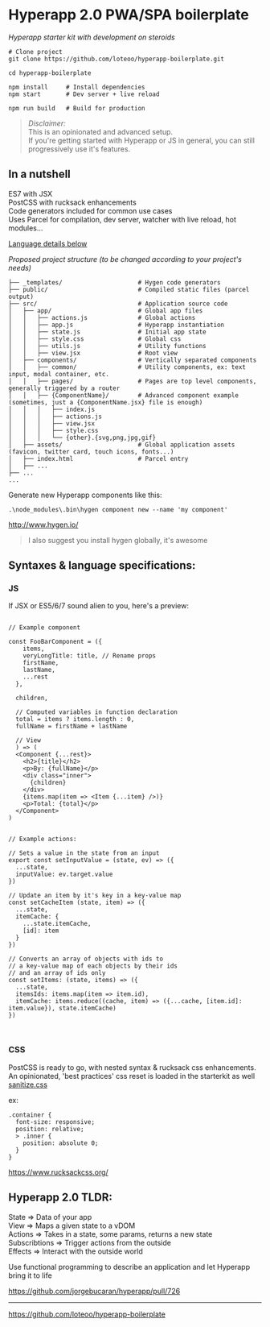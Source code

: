 # Hyperapp 2.0 PWA/SPA boilerplate
*Hyperapp starter kit with development on steroids*

```
# Clone project
git clone https://github.com/loteoo/hyperapp-boilerplate.git

cd hyperapp-boilerplate

npm install     # Install dependencies
npm start       # Dev server + live reload
```

```
npm run build   # Build for production
```


> *Disclaimer:*  
This is an opinionated and advanced setup.  
If you're getting started with Hyperapp or JS in general, 
you can still progressively use it's features.



## In a nutshell

ES7 with JSX  
PostCSS with rucksack enhancements  
Code generators included for common use cases  
Uses Parcel for compilation, dev server, watcher with live reload, hot modules...  

[Language details below](https://github.com/loteoo/hyperapp-boilerplate#syntaxes--language-specifications)



*Proposed project structure (to be changed according to your project's needs)*

```
├── _templates/                     # Hygen code generators
├── public/                         # Compiled static files (parcel output)
├── src/                            # Application source code
│   ├── app/                        # Global app files
│   │   ├── actions.js              # Global actions
│   │   ├── app.js                  # Hyperapp instantiation
│   │   ├── state.js                # Initial app state
│   │   ├── style.css               # Global css
│   │   ├── utils.js                # Utility functions
│   │   ├── view.jsx                # Root view
│   ├── components/                 # Vertically separated components
│   │   ├── common/                 # Utility components, ex: text input, modal container, etc.
│   │   ├── pages/                  # Pages are top level components, generally triggered by a router
│   │   ├── {ComponentName}/        # Advanced component example (sometimes, just a {ComponentName.jsx} file is enough)
│   │   │   ├── index.js
│   │   │   ├── actions.js
│   │   │   ├── view.jsx
│   │   │   ├── style.css
│   │   │   └── {other}.{svg,png,jpg,gif}
│   ├── assets/                     # Global application assets (favicon, twitter card, touch icons, fonts...)
│   ├── index.html                  # Parcel entry
│   ├── ...
├── ...
...
```





Generate new Hyperapp components like this:
```
.\node_modules\.bin\hygen component new --name 'my component'
```
http://www.hygen.io/

> I also suggest you install hygen globally, it's awesome




## Syntaxes & language specifications:

### JS 
If JSX or ES5/6/7 sound alien to you, here's a preview:  
```

// Example component

const FooBarComponent = ({
    items,
    veryLongTitle: title, // Rename props
    firstName,
    lastName,
    ...rest
  },

  children,

  // Computed variables in function declaration
  total = items ? items.length : 0,
  fullName = firstName + lastName

  // View
  ) => (
  <Component {...rest}>
    <h2>{title}</h2>
    <p>By: {fullName}</p>
    <div class="inner">
      {children}
    </div>
    {items.map(item => <Item {...item} />)}
    <p>Total: {total}</p>
  </Component>
)


// Example actions:

// Sets a value in the state from an input
export const setInputValue = (state, ev) => ({
  ...state,
  inputValue: ev.target.value
})

// Update an item by it's key in a key-value map
const setCacheItem (state, item) => ({
  ...state,
  itemCache: {
    ...state.itemCache,
    [id]: item
  }
})

// Converts an array of objects with ids to 
// a key-value map of each objects by their ids 
// and an array of ids only
const setItems: (state, items) => ({
  ...state,
  itemsIds: items.map(item => item.id),
  itemCache: items.reduce((cache, item) => ({...cache, [item.id]: item.value}), state.itemCache)
})



```




### CSS 
PostCSS is ready to go, with nested syntax & rucksack css enhancements.
An opinionated, 'best practices' css reset is loaded in the starterkit as well  
[sanitize.css](https://github.com/csstools/sanitize.css)

ex:
```
.container {
  font-size: responsive;
  position: relative;
  > .inner {
    position: absolute 0;
  }
}
```
https://www.rucksackcss.org/






## Hyperapp 2.0 TLDR:

State => Data of your app  
View => Maps a given state to a vDOM  
Actions => Takes in a state, some params, returns a new state  
Subscribtions => Trigger actions from the outside  
Effects => Interact with the outside world  

Use functional programming to describe an application 
and let Hyperapp bring it to life

https://github.com/jorgebucaran/hyperapp/pull/726

---  


https://github.com/loteoo/hyperapp-boilerplate

